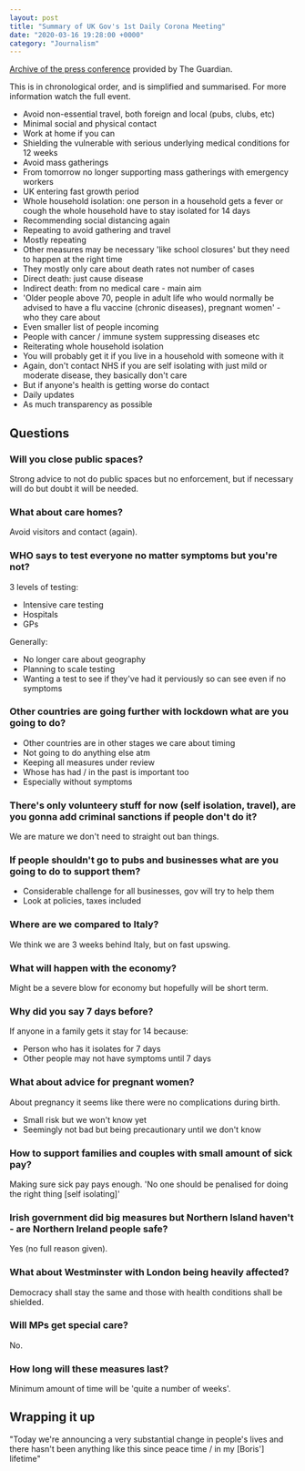 ```yaml
---
layout: post
title: "Summary of UK Gov's 1st Daily Corona Meeting"
date: "2020-03-16 19:28:00 +0000"
category: "Journalism"
---
```


[Archive of the press conference](https://www.youtube.com/watch?v=w7LCz7oKkJI) provided by The Guardian.

This is in chronological order, and is simplified and summarised. For more information watch the full event.

 - Avoid non-essential travel, both foreign and local (pubs, clubs, etc)
 - Minimal social and physical contact
 - Work at home if you can
 - Shielding the vulnerable with serious underlying medical conditions for 12 weeks
 - Avoid mass gatherings
 - From tomorrow no longer supporting mass gatherings with emergency workers
 - UK entering fast growth period
 - Whole household isolation: one person in a household gets a fever or cough the whole household have to stay isolated for 14 days
 - Recommending social distancing again
 - Repeating to avoid gathering and travel
 - Mostly repeating
 - Other measures may be necessary 'like school closures' but they need to happen at the right time
 - They mostly only care about death rates not number of cases
 - Direct death: just cause disease
 - Indirect death: from no medical care - main aim
 - 'Older people above 70, people in adult life who would normally be advised to have a flu vaccine (chronic diseases), pregnant women' - who they care about
 - Even smaller list of people incoming
 - People with cancer / immune system suppressing diseases etc
 - Reiterating whole household isolation
 - You will probably get it if you live in a household with someone with it
 - Again, don't contact NHS if you are self isolating with just mild or moderate disease, they basically don't care
 - But if anyone's health is getting worse do contact
 - Daily updates
 - As much transparency as possible

## Questions
### Will you close public spaces?
Strong advice to not do public spaces but no enforcement, but if necessary will do but doubt it will be needed.

### What about care homes?
Avoid visitors and contact (again).

### WHO says to test everyone no matter symptoms but you're not?
3 levels of testing:
 - Intensive care testing
 - Hospitals
 - GPs

Generally:
 - No longer care about geography
 - Planning to scale testing
 - Wanting a test to see if they've had it perviously so can see even if no symptoms

### Other countries are going further with lockdown what are you going to do?
 - Other countries are in other stages we care about timing
 - Not going to do anything else atm
 - Keeping all measures under review
 - Whose has had / in the past is important too
 - Especially without symptoms

### There's only volunteery stuff for now (self isolation, travel), are you gonna add criminal sanctions if people don't do it?
We are mature we don't need to straight out ban things.

### If people shouldn't go to pubs and businesses what are you going to do to support them?
 - Considerable challenge for all businesses, gov will try to help them
 - Look at policies, taxes included

### Where are we compared to Italy?
We think we are 3 weeks behind Italy, but on fast upswing.

### What will happen with the economy?
Might be a severe blow for economy but hopefully will be short term.

### Why did you say 7 days before?
If anyone in a family gets it stay for 14 because:
 - Person who has it isolates for 7 days
 - Other people may not have symptoms until 7 days

### What about advice for pregnant women?
About pregnancy it seems like there were no complications during birth.

 - Small risk but we won't know yet
 - Seemingly not bad but being precautionary until we don't know

### How to support families and couples with small amount of sick pay?
Making sure sick pay pays enough.
'No one should be penalised for doing the right thing [self isolating]'

### Irish government did big measures but Northern Island haven't - are Northern Ireland people safe?
Yes (no full reason given).

### What about Westminster with London being heavily affected?
Democracy shall stay the same and those with health conditions shall be shielded.

### Will MPs get special care?
No.

### How long will these measures last?
Minimum amount of time will be 'quite a number of weeks'.

## Wrapping it up
"Today we're announcing a very substantial change in people's lives and there hasn't been anything like this since peace time / in my [Boris'] lifetime"
